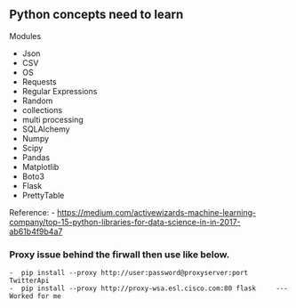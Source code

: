 ## Python concepts need to learn


Modules
  - Json
  - CSV
  - OS
  - Requests
  - Regular Expressions
  - Random
  - collections
  - multi processing
  - SQLAlchemy
  - Numpy
  - Scipy
  - Pandas
  - Matplotlib
  - Boto3
  - Flask
  - PrettyTable
  
  Reference: 
    - https://medium.com/activewizards-machine-learning-company/top-15-python-libraries-for-data-science-in-in-2017-ab61b4f9b4a7


### Proxy issue behind the firwall then use like below.

    -  pip install --proxy http://user:password@proxyserver:port TwitterApi
    -  pip install --proxy http://proxy-wsa.esl.cisco.com:80 flask     --- Worked for me



